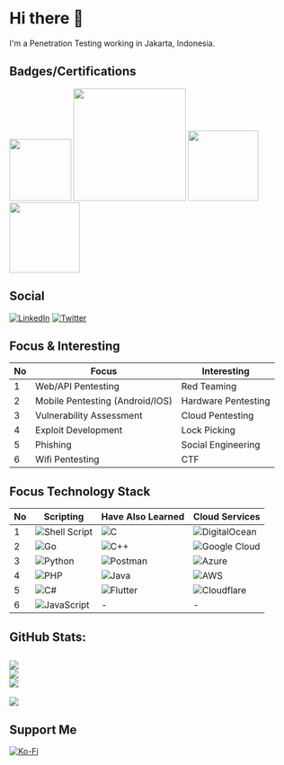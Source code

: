 # Hi there 👋
I'm a Penetration Testing working in Jakarta, Indonesia.

## Badges/Certifications
[<img src="https://images.credly.com/images/ec81134d-e80b-4eb5-ae07-0eb8e1a60fcd/image.png" width=110>](https://www.credential.net/bc943e77-c6b0-49a3-857a-230aafdb6726)
[<img src="https://academy.hackthebox.com/storage/paths/18/logo.png" width=200>](https://academy.hackthebox.com/achievement/202827/path/18)
[<img src="https://assets.pentesterlab.com/badges/unix.png" width=125>](https://ptl-certs.s3.amazonaws.com/PTLU11098.pdf?X-Amz-Algorithm=AWS4-HMAC-SHA256&X-Amz-Credential=AKIAI5SYYGSB2WKF7OAA%2F20230204%2Fus-east-1%2Fs3%2Faws4_request&X-Amz-Date=20230204T144008Z&X-Amz-Expires=3600&X-Amz-SignedHeaders=host&X-Amz-Signature=8f1deb323928685eee1187cfabe23980354a641a12f3d7b79d56b1bcf615b4bc)
[<img src="https://assets.pentesterlab.com/badges/introduction.png" width=125>](https://ptl-certs.s3.amazonaws.com/PTLN21704.pdf?X-Amz-Algorithm=AWS4-HMAC-SHA256&X-Amz-Credential=AKIAI5SYYGSB2WKF7OAA%2F20230126%2Fus-east-1%2Fs3%2Faws4_request&X-Amz-Date=20230126T030909Z&X-Amz-Expires=3600&X-Amz-SignedHeaders=host&X-Amz-Signature=b577ae8a51502cb91171210bf4b47bb94d7640025e975436bfff414c31d8ed0e)

## Social
[![LinkedIn](https://img.shields.io/badge/LinkedIn-%230077B5.svg?logo=linkedin&logoColor=white)](https://linkedin.com/in/nairpaa) [![Twitter](https://img.shields.io/badge/Twitter-%231DA1F2.svg?logo=Twitter&logoColor=white)](https://twitter.com/nairpaa) 

## Focus & Interesting
| No | Focus                           | Interesting         |
|----|---------------------------------|---------------------|
| 1  | Web/API Pentesting              | Red Teaming         |
| 2  | Mobile Pentesting (Android/IOS) | Hardware Pentesting |
| 3  | Vulnerability Assessment        | Cloud Pentesting    |
| 4  | Exploit Development             | Lock Picking        |
| 5  | Phishing                        | Social Engineering  |
| 6  | Wifi Pentesting                 | CTF                 |

## Focus Technology Stack
| No | Scripting                                                                                                           | Have Also Learned                                                                                      | Cloud Services                                                                                                          |
|----|---------------------------------------------------------------------------------------------------------------------|--------------------------------------------------------------------------------------------------------|-------------------------------------------------------------------------------------------------------------------------|
| 1  | ![Shell Script](https://img.shields.io/badge/shell_script-%23121011.svg?style=flat&logo=gnu-bash&logoColor=white)   | ![C](https://img.shields.io/badge/c-%2300599C.svg?style=flat&logo=c&logoColor=white)                   | ![DigitalOcean](https://img.shields.io/badge/DigitalOcean-%230167ff.svg?style=flat&logo=digitalOcean&logoColor=white)   |
| 2  | ![Go](https://img.shields.io/badge/go-%2300ADD8.svg?style=flat&logo=go&logoColor=white)                             | ![C++](https://img.shields.io/badge/c++-%2300599C.svg?style=flat&logo=c%2B%2B&logoColor=white)         | ![Google Cloud](https://img.shields.io/badge/Google%20Cloud-%234285F4.svg?style=flat&logo=google-cloud&logoColor=white) |
| 3  | ![Python](https://img.shields.io/badge/python-3670A0?style=flat&logo=python&logoColor=ffdd54)                       | ![Postman](https://img.shields.io/badge/Postman-FF6C37?style=flat&logo=postman&logoColor=white)        | ![Azure](https://img.shields.io/badge/azure-%230072C6.svg?style=flat&logo=azure-devops&logoColor=white)                 |
| 4  | ![PHP](https://img.shields.io/badge/php-%23777BB4.svg?style=flat&logo=php&logoColor=white)                          | ![Java](https://img.shields.io/badge/java-%23ED8B00.svg?style=flat&logo=java&logoColor=white)          | ![AWS](https://img.shields.io/badge/AWS-%23FF9900.svg?style=flat&logo=amazon-aws&logoColor=white)                       |
| 5  | ![C#](https://img.shields.io/badge/c%23-%23239120.svg?style=flat&logo=c-sharp&logoColor=white)                      | ![Flutter](https://img.shields.io/badge/Flutter-%2302569B.svg?style=flat&logo=Flutter&logoColor=white) | ![Cloudflare](https://img.shields.io/badge/Cloudflare-F38020?style=flat&logo=Cloudflare&logoColor=white)                |
| 6  | ![JavaScript](https://img.shields.io/badge/javascript-%23323330.svg?style=flat&logo=javascript&logoColor=%23F7DF1E) | -                                                                                                      | -                                                                                                                       |
## GitHub Stats:
![](https://github-readme-stats.vercel.app/api?username=nairpaa&theme=onedark&hide_border=false&include_all_commits=false&count_private=false)<br/>
![](https://github-readme-streak-stats.herokuapp.com/?user=nairpaa&theme=onedark&hide_border=false)<br/>
![](https://github-readme-stats.vercel.app/api/top-langs/?username=nairpaa&theme=onedark&hide_border=false&include_all_commits=false&count_private=false&layout=compact)
---
[![](https://visitcount.itsvg.in/api?id=nairpaa&icon=0&color=12)](https://visitcount.itsvg.in)

## Support Me
[![Ko-Fi](https://img.shields.io/badge/Ko--fi-F16061?style=for-the-badge&logo=ko-fi&logoColor=white)](https://ko-fi.com/nairpaa) 
  
<!-- Proudly created with GPRM ( https://gprm.itsvg.in ) -->
